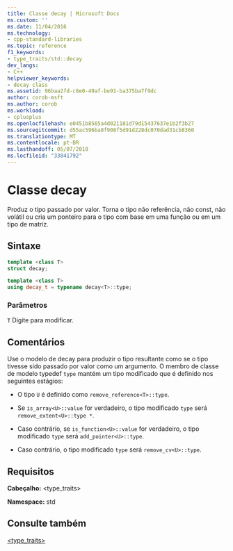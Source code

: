 ```yaml
---
title: Classe decay | Microsoft Docs
ms.custom: ''
ms.date: 11/04/2016
ms.technology:
- cpp-standard-libraries
ms.topic: reference
f1_keywords:
- type_traits/std::decay
dev_langs:
- C++
helpviewer_keywords:
- decay class
ms.assetid: 96baa2fd-c8e0-49af-be91-ba375ba7f9dc
author: corob-msft
ms.author: corob
ms.workload:
- cplusplus
ms.openlocfilehash: e0451b8565a4d021181d79d15437637e1b2f3b27
ms.sourcegitcommit: d55ac596ba8f908f5d91d228dc070dad31cb8360
ms.translationtype: MT
ms.contentlocale: pt-BR
ms.lasthandoff: 05/07/2018
ms.locfileid: "33841792"
---
```

# <a name="decay-class"></a>Classe decay

Produz o tipo passado por valor. Torna o tipo não referência, não const, não volátil ou cria um ponteiro para o tipo com base em uma função ou em um tipo de matriz.

## <a name="syntax"></a>Sintaxe

```cpp
template <class T>
struct decay;

template <class T>
using decay_t = typename decay<T>::type;
```

### <a name="parameters"></a>Parâmetros

`T` Digite para modificar.

## <a name="remarks"></a>Comentários

Use o modelo de decay para produzir o tipo resultante como se o tipo tivesse sido passado por valor como um argumento. O membro de classe de modelo typedef `type` mantém um tipo modificado que é definido nos seguintes estágios:

- O tipo `U` é definido como `remove_reference<T>::type`.

- Se `is_array<U>::value` for verdadeiro, o tipo modificado `type` será `remove_extent<U>::type *`.

- Caso contrário, se `is_function<U>::value` for verdadeiro, o tipo modificado `type` será `add_pointer<U>::type`.

- Caso contrário, o tipo modificado `type` será `remove_cv<U>::type`.

## <a name="requirements"></a>Requisitos

**Cabeçalho:** \<type_traits>

**Namespace:** std

## <a name="see-also"></a>Consulte também

[<type_traits>](../standard-library/type-traits.md)<br/>
